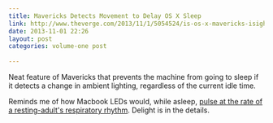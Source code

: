 ```yaml
---
title: Mavericks Detects Movement to Delay OS X Sleep
link: http://www.theverge.com/2013/11/1/5054524/is-os-x-mavericks-isight-camera-always-on-no
date: 2013-11-01 22:26
layout: post
categories: volume-one post
 
---
```



Neat feature of Mavericks that prevents the machine from going to sleep if it detects a change in ambient lighting, regardless of the current idle time.

Reminds me of how Macbook LEDs would, while asleep, [pulse at the rate of a resting-adult's respiratory rhythm](http://www.google.com/patents/US6658577). Delight is in the details.
